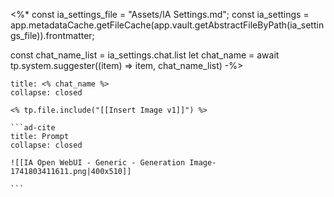 <%*
const ia_settings_file = "Assets/IA Settings.md";
const ia_settings = app.metadataCache.getFileCache(app.vault.getAbstractFileByPath(ia_settings_file)).frontmatter;

const chat_name_list = ia_settings.chat.list
let chat_name = await tp.system.suggester((item) => item, chat_name_list)
-%>
````ad-caution
title: <% chat_name %>
collapse: closed 

<% tp.file.include("[[Insert Image v1]]") %>

```ad-cite
title: Prompt
collapse: closed 

![[IA Open WebUI - Generic - Generation Image-1741803411611.png|400x510]]

```

````


